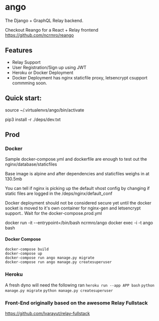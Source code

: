 # ango
The Django + GraphQL Relay backend.

Checkout Reango for a React + Relay frontend 
https://github.com/ncrmro/reango

## Features

* Relay Support
* User Registration/Sign up using JWT
* Heroku or Docker Deployment
* Docker Deployment has nginx staticfile proxy, letsencrypt csupport commming soon.

## Quick start:

source ~/.virtualenvs/ango/bin/activate

pip3 install -r ./deps/dev.txt


## Prod

### Docker
Sample docker-compose.yml and dockerfile are enough to test out the nginx/database/staticfiles

Base image is alpine and after dependencies and staticfiles weighs in at 130.5mb

You can tell if nginx is picking up the default vhost config by changing if static files are logged in the /deps/nginx/default_conf


Docker deployment should not be considered secure yet until the docker socket is moved to it's own container for nginx-gen and letsencrypt support..
Wait for the docker-compose.prod.yml

docker run -it --entrypoint=/bin/bash ncrmro/ango
docker exec -i -t ango bash

#### Docker Compose
```
docker-compose build
docker-compose up
docker-compose run ango manage.py migrate
docker-compose run ango manage.py createsuperuser
```

### Heroku
A fresh dyno will need the following ran
`heroku run --app APP bash`
`python manage.py migrate`
`python manage.py createsuperuser`

### Front-End originally based on the awesome Relay Fullstack
https://github.com/lvarayut/relay-fullstack
